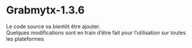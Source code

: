 # Grabmytx-1.3.6

Le code source va bientôt être ajouter. <br>
Quelques modifications sont en train d’être fait pour l’utilisation sur toutes les plateformes
